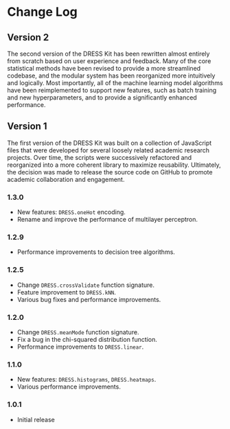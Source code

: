 # Change Log

## Version 2
The second version of the DRESS Kit has been rewritten almost entirely from scratch based on user experience and feedback. Many of the core statistical methods have been revised to provide a more streamlined codebase, and the modular system has been reorganized more intuitively and logically. Most importantly, all of the machine learning model algorithms have been reimplemented to support new features, such as batch training and new hyperparameters, and to provide a significantly enhanced performance.

## Version 1
The first version of the DRESS Kit was built on a collection of JavaScript files that were developed for several loosely related academic research projects. Over time, the scripts were successively refactored and reorganized into a more coherent library to maximize reusability. Ultimately, the decision was made to release the source code on GitHub to promote academic collaboration and engagement. 

### 1.3.0
- New features: `DRESS.oneHot` encoding.
- Rename and improve the performance of multilayer perceptron.

### 1.2.9
- Performance improvements to decision tree algorithms.

### 1.2.5
- Change `DRESS.crossValidate` function signature.
- Feature improvement to `DRESS.kNN`.
- Various bug fixes and performance improvements.

### 1.2.0
- Change `DRESS.meanMode` function signature.
- Fix a bug in the chi-squared distribution function.
- Performance improvements to `DRESS.linear`.

### 1.1.0
- New features: `DRESS.histograms`, `DRESS.heatmaps`.
- Various performance improvements.

### 1.0.1
- Initial release

